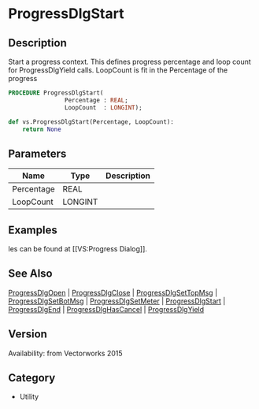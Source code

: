 # ProgressDlgStart

## Description
Start a progress context. This defines progress percentage and loop count for ProgressDlgYield calls. LoopCount is fit in the Percentage of the progress

```pascal
PROCEDURE ProgressDlgStart(
				Percentage : REAL;
				LoopCount  : LONGINT);
```

```python
def vs.ProgressDlgStart(Percentage, LoopCount):
    return None
```

## Parameters
|Name|Type|Description|
|---|---|---|
|Percentage|REAL|   |
|LoopCount|LONGINT|   |

## Examples
les can be found at [[VS:Progress Dialog]].

## See Also
[ProgressDlgOpen](ProgressDlgOpen.md) | [ProgressDlgClose](ProgressDlgClose.md) | [ProgressDlgSetTopMsg](ProgressDlgSetTopMsg.md) | [ProgressDlgSetBotMsg](ProgressDlgSetBotMsg.md) | [ProgressDlgSetMeter](ProgressDlgSetMeter.md) | [ProgressDlgStart](ProgressDlgStart.md) | [ProgressDlgEnd](ProgressDlgEnd.md) | [ProgressDlgHasCancel](ProgressDlgHasCancel.md) | [ProgressDlgYield](ProgressDlgYield.md)

## Version
Availability: from Vectorworks 2015

## Category
* Utility

